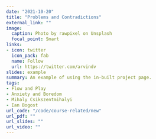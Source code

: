 ```yaml
---
date: "2021-10-20"
title: "Problems and Contradictions"
external_link: ""
image:
  caption: Photo by rawpixel on Unsplash
  focal_point: Smart
links:
- icon: twitter
  icon_pack: fab
  name: Follow
  url: https://twitter.com/arvindv
slides: example
summary: An example of using the in-built project page.
tags:
- Flow and Play
- Anxiety and Boredom
- Mihaly Csikszentmihalyi
- Ian Bogost
url_code: "/code/course-related/new"
url_pdf: ""
url_slides: ""
url_video: ""
---
```


